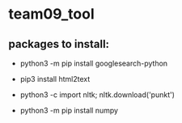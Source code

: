 # team09_tool

## packages to install:

* python3 -m pip install googlesearch-python

* pip3 install html2text

* python3 -c import nltk; nltk.download('punkt')

* python3 -m pip install numpy


